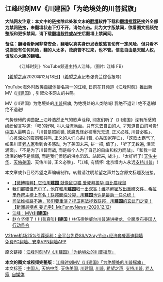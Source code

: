  <h2>江峰时刻MV《川建国》「为绝境处的川普摇旗」</h2> <p class="notice"><b>大陆网友注意：本文中的链接除此处和文末的<a href="https://github.com/bannedbook/fanqiang" >翻墙</a>软件下载和<a href="https://github.com/killgcd/justmysocks/blob/master/README.md">翻墙推荐</a>链接外全部为禁网链接，未翻墙状态下打不开，请勿点击。此为文字版禁闻，欲看图文视频完整版和更多禁闻，请下载<a href="https://github.com/bannedbook/fanqiang">翻墙软件或APP</a>后翻墙上禁闻网。</p><p>备注：翻墙看新闻非常安全，翻墙以真实身份发表敏感言论有一定风险，但只看不说则没有任何风险，翻的人太多，政府管不过来，也不管。信息自由是天赋人权，请放心大胆的翻墙。</b></p>  <div class="entry"> <figure><figcaption>《江峰时刻》YouTube频道主持人江峰。(图片: 江峰 FB)</figcaption></figure> <p>【<span class='wp_keywordlink_affiliate'><a href="https://www.soundofhope.org" title="希望之声" target="_blank">希望之声</a></span>2020年12月18日】（<a href="https://www.bannedbook.org/bnews/tag/%e5%b8%8c%e6%9c%9b%e4%b9%8b%e5%a3%b0/" class="st_tag internal_tag" rel="tag" title="标签 希望之声 下的日志">希望之声</a>记者张贵兰综合报导）</p> <p>YouTube海外时政类<a href="https://www.bannedbook.org/bnews/tag/%e8%87%aa%e5%aa%92%e4%bd%93/" class="st_tag internal_tag" rel="tag" title="标签 自媒体 下的日志">自媒体</a>排名第一的江峰, 日前在其频道《江峰时刻》推出新MV《<a href="https://www.bannedbook.org/bnews/tag/%e5%b7%9d%e5%bb%ba%e5%9b%bd/" class="st_tag internal_tag" rel="tag" title="标签 川建国 下的日志">川建国</a>》, 引起众多网友的共鸣。</p>  <p>MV《川建国》为绝境处的<a href="https://www.bannedbook.org/bnews/tag/%e5%b7%9d%e6%99%ae/" class="st_tag internal_tag" rel="tag" title="标签 川普 下的日志">川普</a>摇旗, 为绝境处的人类呐喊! 我绝不退让! 绝不退缩! 绝不退避!</p> <p>气势磅礡的词曲配上江峰浩然正气的歌声诠释, 网友们听了《川建国》深有所感的纷纷留言写道: 「唱的好啊, 叫人泪流满面。只有失去自由的人, 才知道自由的可贵! <span class='wp_keywordlink_affiliate'><a href="https://www.bannedbook.org/" title="中国" target="_blank">中国</a></span>人最明白」、「川普是照妖镜, 妖魔鬼怪必被曝光无遗, 正义必胜, 川普必胜」、「心灵深处的震撼和共鸣, 正义的人们心系川普, 心系国家存亡」、「这歌太霸气了, 如果川普<a href="https://www.bannedbook.org/bnews/tag/%E8%80%81%E4%BA%BA%E5%AE%B6/" class="st_tag internal_tag" rel="tag" title="标签 老人家 下的日志">老人家</a>看到会多感动, 为了美国未来, 拼一把, 值了」、「听了无数遍, 泪流满面」、「不是为了川普而战, 而是每个人为了自己的自由和权力而战」、「和我一起流泪的绝不是懦弱, 而是我们愤怒的洪水滔滔。站起来, 战斗」、「太好听了! <a href="https://www.bannedbook.org/bnews/tag/%e5%a4%a9%e4%bd%91%e4%b8%ad%e5%8d%8e/" class="st_tag internal_tag" rel="tag" title="标签 天佑中华 下的日志">天佑中华</a>、<a href="https://www.bannedbook.org/bnews/tag/%e5%a4%a9%e4%bd%91%e7%be%8e%e5%9b%bd/" class="st_tag internal_tag" rel="tag" title="标签 天佑美国 下的日志">天佑美国</a>、天佑川普, 正义必胜」、「江峰, 有情怀! 北京墙内人永远<a href="https://www.bannedbook.org/bnews/tag/%E6%94%AF%E6%8C%81%E5%B7%9D%E6%99%AE/" class="st_tag internal_tag" rel="tag" title="标签 支持川普 下的日志">支持川普</a>」!</p>  <p></p> <p>本文章或节目经希望之声编辑制作，转载请注明希望之声并包含原文标题及链接。</p>  <ul class='op-related-articles' title='相关阅读'> <li><a href='https://www.bannedbook.org/bnews/comments/20201218/1450223.html' target='_blank'>【微博精粹】它怕<b>川建国</b> 就像鼠见猫 爱死拜振华 自比猫戏鼠</a></li> <li><a href='https://www.bannedbook.org/bnews/cbnews/20201216/1448536.html' target='_blank'>我们都错怪巴尔了，他在和<b>川建国</b>唱一出双簧！维基解密放出重磅文件，希拉里乔帮主榜上有名！联邦面临分裂，<b>川建国</b>也许是最后一任总统！</a></li> <li><a href='https://www.bannedbook.org/bnews/cbnews/20201213/1446725.html' target='_blank'>司法维权路不通，1861要重演？捍卫宪法拯救联邦，<b>川建国</b>的玄武门之变！【新闻最嘲点 姜光宇】Mr.FunnyNews (2020.12.12)‬</a></li> <li><a href='https://www.bannedbook.org/bnews/cbnews/20201212/1446351.html' target='_blank'>江峰：MV《<b>川建国</b>》</a></li> <li><a href='https://www.bannedbook.org/bnews/bannedvideo/20201204/1441893.html' target='_blank'>赵立坚傻了！川普真叫<b>川建国</b>！林伍德鲍威尔川普演讲接龙，全面发布美国人行动号令</a></li> </ul> <p class="texttj"> <a href="https://github.com/bannedbook/fanqiang/wiki/V2ray%E6%9C%BA%E5%9C%BA" target="_blank">V2free机场25%引荐返利：全平台免费SS/V2ray节点+经济套餐高速翻墙</a><br/> <a href="https://github.com/bannedbook/fanqiang/wiki/%E7%A6%81%E9%97%BB%E7%BD%91%E5%AE%89%E5%8D%93%E7%BF%BB%E5%A2%99%E6%96%B0%E9%97%BBAPP" target="_blank">免费PC翻墙、安卓VPN翻墙APP</a></p><p>原文链接：<a class="src_link"  href="https://www.soundofhope.org/post/454954" target="_blank">江峰时刻MV《川建国》「为绝境处的川普摇旗」</a></p><a name='sharetosocial'></a>       <div><b>本文的图文或视频完整版</b>：<a href='https://www.bannedbook.org/bnews/comments/20201219/1450564.html'>江峰时刻MV《川建国》「为绝境处的川普摇旗」</a></div>  </div><!--END ENTRY--> <div class="postfooter"> <div>本文标签：<a href="https://www.bannedbook.org/bnews/tag/%e4%b8%ad%e5%9b%bd%e4%ba%ba/" rel="tag">中国人</a>, <a href="https://www.bannedbook.org/bnews/tag/%e5%a4%a9%e4%bd%91%e4%b8%ad%e5%8d%8e/" rel="tag">天佑中华</a>, <a href="https://www.bannedbook.org/bnews/tag/%e5%a4%a9%e4%bd%91%e7%be%8e%e5%9b%bd/" rel="tag">天佑美国</a>, <a href="https://www.bannedbook.org/bnews/tag/%e5%b7%9d%e5%bb%ba%e5%9b%bd/" rel="tag">川建国</a>, <a href="https://www.bannedbook.org/bnews/tag/%e5%b7%9d%e6%99%ae/" rel="tag">川普</a>, <a href="https://www.bannedbook.org/bnews/tag/%e5%b8%8c%e6%9c%9b%e4%b9%8b%e5%a3%b0/" rel="tag">希望之声</a>, <a href="https://www.bannedbook.org/bnews/tag/%E6%94%AF%E6%8C%81%E5%B7%9D%E6%99%AE/" rel="tag">支持川普</a>, <a href="https://www.bannedbook.org/bnews/tag/%E8%80%81%E4%BA%BA%E5%AE%B6/" rel="tag">老人家</a>, <a href="https://www.bannedbook.org/bnews/tag/%e8%87%aa%e5%aa%92%e4%bd%93/" rel="tag">自媒体</a></div>  </div><!--END POSTFOOTER--> 